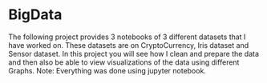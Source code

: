 # BigData
The following project provides 3 notebooks of 3 different datasets that I have worked on. These datasets are on CryptoCurrency, Iris dataset and Sensor dataset. In this project you will see how I clean and prepare the data and then also be able to view visualizations of the data using different Graphs. 
Note: Everything was done using jupyter notebook.
